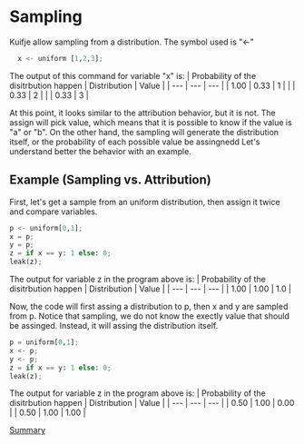 # Sampling

Kuifje allow sampling from a distribution. The symbol used is "<-"

```python
  x <- uniform [1,2,3];
```

The output of this command for variable "x" is:
| Probability of the disitrbution happen | Distribution | Value | 
| --- | --- | --- |
| 1.00 | 0.33 | 1 |
| | 0.33 | 2 |
| | 0.33 | 3 |

At this point, it looks similar to the attribution behavior, but it is not.
The assign will pick value, which means that it is possible to know if the value
is "a" or "b".
On the other hand, the sampling will generate the distribution itself, or the
probability of each possible value be assingnedd
Let's understand better the behavior with an example.

## Example (Sampling vs. Attribution)

First, let's get a sample from an uniform distribution, then assign it twice and
compare variables.
```python
p <- uniform[0,1];
x = p;
y = p;
z = if x == y: 1 else: 0;
leak(z);
```

The output for variable z in the program above is:
| Probability of the disitrbution happen | Distribution | Value | 
| --- | --- | --- |
| 1.00 | 1.00 | 1.0 |

Now, the code will first assing a distribution to p, then x and y are sampled from p.
Notice that sampling, we do not know the exectly value that should be assinged. Instead,
it will assing the distribution itself.
```python
p = uniform[0,1];
x <- p;
y <- p;
z = if x == y: 1 else: 0;
leak(z);
```

The output for variable z in the program above is:
| Probability of the disitrbution happen | Distribution | Value | 
| --- | --- | --- |
| 0.50 | 1.00 | 0.00 |
| 0.50 | 1.00 | 1.00 |


[Summary](https://github.com/gleisonsdm/Kuifje-Documentation)
